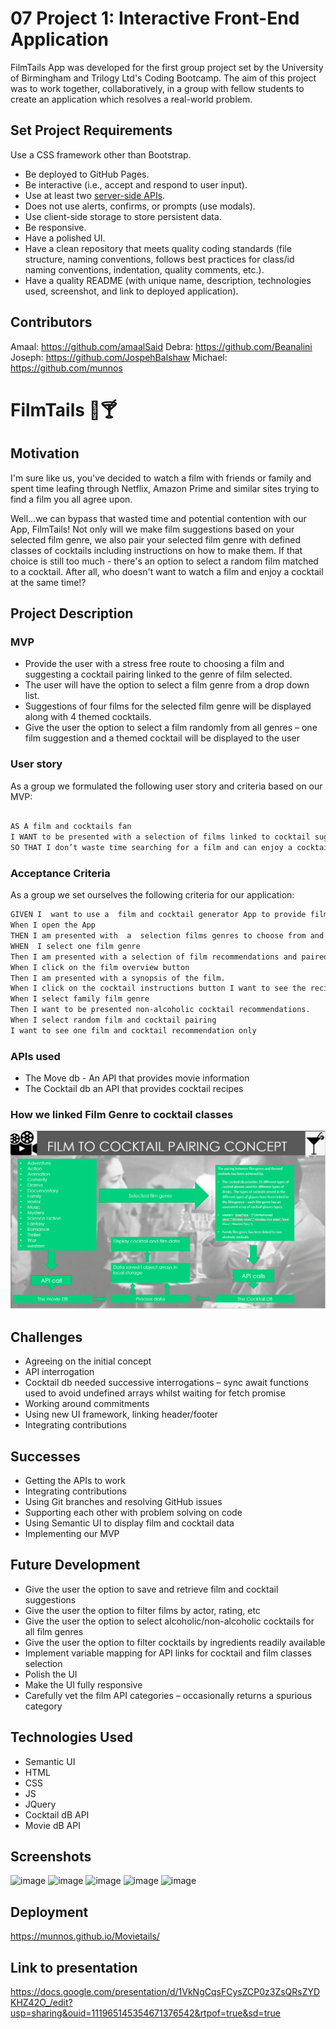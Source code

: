 # 07 Project 1: Interactive Front-End Application

FilmTails App was developed for the first group project set by the University of Birmingham and Trilogy Ltd's Coding Bootcamp. The aim of this project was to work together, collaboratively, in a group  with fellow students to create an application which resolves a real-world 
problem.

## Set Project Requirements
Use a CSS framework other than Bootstrap.

- Be deployed to GitHub Pages.
- Be interactive (i.e., accept and respond to user input).
- Use at least two [server-side APIs](https://coding-boot-camp.github.io/full-stack/apis/api-resources).
- Does not use alerts, confirms, or prompts (use modals).
- Use client-side storage to store persistent data.
- Be responsive.
- Have a polished UI.
- Have a clean repository that meets quality coding standards (file structure, naming conventions, follows best practices for class/id naming conventions, indentation, quality comments, etc.).
- Have a quality README (with unique name, description, technologies used, screenshot, and link to deployed application).

## Contributors

Amaal: https://github.com/amaalSaid
Debra: https://github.com/Beanalini
Joseph: https://github.com/JospehBalshaw
Michael: https://github.com/munnos



# FilmTails 🎥🍸

## Motivation

I'm sure like us, you've decided to watch a film with friends or family and spent time leafing through Netflix, Amazon Prime and similar sites trying to find a film you all agree upon. 

Well...we can  bypass that wasted time and potential contention with our App, FilmTails! Not only will we make film suggestions based on your selected film genre, we  also pair your selected film genre with defined classes of cocktails  including instructions on how to make them. If that choice is still too much - there's an option to select a random film matched to a cocktail. After all, who doesn't want to watch a film and enjoy a cocktail at the same time!?

## Project Description

### MVP

- Provide the user with a stress free route to choosing a film and suggesting a cocktail pairing linked to the genre of film selected.
- The user will have the option to select a film genre from a drop down list.
- Suggestions of four films for the selected film genre will be displayed along with 4 themed cocktails.
- Give the user the option to select a film randomly from all genres – one film suggestion and a themed cocktail will be displayed to the user



### User story 

As a group we formulated the  following user story and criteria based on  our MVP:

```md

AS A film and cocktails fan
I WANT to be presented with a selection of films linked to cocktail suggestions themed to the genre of film chosen, along with instructions on how to make the cocktail
SO THAT I don’t waste time searching for a film and can enjoy a cocktail in comfort
```



### Acceptance Criteria

As a group we set ourselves the following criteria for our application:

```md
GIVEN I  want to use a  film and cocktail generator App to provide film and cocktail recommendations
When I open the App
THEN I am presented with  a  selection films genres to choose from and a random selection option
WHEN  I select one film genre
Then I am presented with a selection of film recommendations and paired cocktails.
When I click on the film overview button
Then I am presented with a synopsis of the film.
When I click on the cocktail instructions button I want to see the recipe and ingredients
When I select family film genre 
Then I want to be presented non-alcoholic cocktail recommendations.
When I select random film and cocktail pairing
I want to see one film and cocktail recommendation only

```


### APIs used

- The Move db  - An API that provides movie information
- The Cocktail db an API that provides cocktail recipes

### How we linked Film Genre to cocktail classes

![Film to cocktail pairing concept](./assets/images/pairingMethod.png)



## Challenges

- Agreeing on the initial  concept
- API interrogation 
- Cocktail db needed successive interrogations – sync await functions used to avoid undefined arrays whilst waiting for fetch promise
- Working around commitments
- Using new UI framework, linking  header/footer
- Integrating contributions



## Successes

- Getting the APIs to work
- Integrating contributions
- Using Git branches and resolving GitHub issues
- Supporting each other with problem solving on code
- Using Semantic UI to display film and cocktail data
- Implementing our MVP


## Future Development

- Give the user the option to save and retrieve film and cocktail suggestions
 - Give the user the option to filter films by actor, rating, etc
- Give the user the option to select alcoholic/non-alcoholic cocktails for all film genres
- Give the user the option to filter cocktails by ingredients readily available
- Implement variable mapping for API links for cocktail and film classes selection
- Polish the UI
- Make the UI fully responsive
- Carefully vet the film API categories – occasionally returns a spurious category


## Technologies Used

- Semantic UI
- HTML
- CSS
- JS
- JQuery
- Cocktail dB API
- Movie dB API





## Screenshots

![image](https://user-images.githubusercontent.com/88617634/185394400-1c51fc80-85a5-490b-9c6f-5c678fd8f340.png)
![image](https://user-images.githubusercontent.com/88617634/185420286-381532b2-f3e2-4b58-bd56-5b71edaad3f3.png)
![image](https://user-images.githubusercontent.com/88617634/185420523-8762e821-6d79-4b5d-b5af-6a2408ec6065.png)
![image](https://user-images.githubusercontent.com/88617634/185420712-1439c1c3-4783-48ca-ac9d-ac196196efcf.png)
![image](https://user-images.githubusercontent.com/88617634/185420812-62c3b130-546f-45d1-8a31-b3db2d10061d.png)


## Deployment 

https://munnos.github.io/Movietails/

## Link to presentation

https://docs.google.com/presentation/d/1VkNgCqsFCysZCP0z3ZsQRsZYDKHZ42O_/edit?usp=sharing&ouid=111965145354671376542&rtpof=true&sd=true

